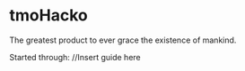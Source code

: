 # tmoHacko
The greatest product to ever grace the existence of mankind.

Started through:
//Insert guide here
